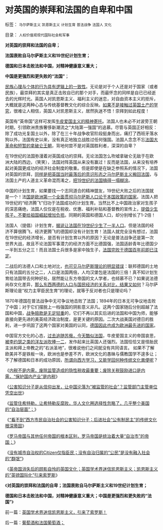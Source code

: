 # 对英国的崇拜和法国的自卑和中国

标签： `马尔萨斯主义` `凯恩斯主义` `计划生育` `普法战争` `法国人` `文化` 

目录： `人权价值观现代国际社会和军事`

**对英国的崇拜和法国的自卑；**

**法国衰败自马尔萨斯主义和19世纪计划生育；**

**德国和日本击败法和中国，对精神健康意义重大；**

**中国是更强烈和更失败的“法国”**；



[民族心理与个体的行为具有逻辑上的一致性](../../../2010/3/10/进化论无缝衔接个人与社群的行为.md)。无论是对于个人还是对于国家（或者民族），最崇拜的其实是真正击败自已的那个对手，而最怀念的同样是自已已经逝去的光辉时光。英国人对凯恩斯主义、福利主义的迷恋，对自由资本主义的拒斥，大概就是这两种心态与传统基督教文化的综合反映。[如果不是接触过英国土产的学究](../../../2011/3/23/西方传统文化的愚昧落后.md)，很难让人相信，英国人对凯恩斯主义，居然执迷不悟！崇拜到如此程度！

英国有“英帝国”这样可发挥[牛皮爱国主义的精神寄托](../../../2011/1/21/香港模式和日本鬼子“人肉开采”.md)。法国人也未必不对波旁王朝时期，引领欧洲贵族奢侈新潮流之“大陆第一强国”的追慕。尽管与英国正好相反：除了成功光复国土以外，除了在三十年战争收官阶段挺身而出，痛打了西班牙落水狗以外，法国有史以来，没有真正地独立战胜过任何强国。法国人念念不忘[法国大革命和短暂的拿破仑王朝](../../../2011/3/11/为什么英国是法国大革命的死敌？.md)，背地何尝不是对英国胜利者，深深的自卑？



在19世纪的法国弥漫着对英国成功的崇拜。无论法国怎么吹嘘拿破仑无敌于在欧洲大陆的西边，（笑笑），法国对阵英国从来没有赢过！反而是法国，从来没有培养起对美国更成功的经济社会制度的敬重。但是即使是在缺乏参照系的情况下，法国对英国的崇拜，[同样是把英国当时最落后的意识形态之马尔萨斯主义搬回法国](../../../2012/7/18/民粹主义，君权主义，贵族的马尔萨斯主义.md)，与法国土产的人道主义革命混而淆之，[把19世纪的法国搞得一塌糊涂](../../../2012/7/18/民粹主义，君权主义，贵族的马尔萨斯主义.md)。

中国的计划生育，如果要找一个志同道合的精神盟友，19世纪大败之后的法国就是一个！法[国是欧洲第一个全面贯彻马尔萨斯人口论于本国政策的国家](http://darthvad.blog.163.com/blog/static/5339947020111194845411/)。法国人把19世纪的“经济腾飞”归功于法国成功的计划生育。当然比不上中国政治家对生孩子的深恶痛绝，法国人仅仅是在税收、优惠、福利补贴和基督教的宣传上，[提倡少生孩子，不要给祖国崛起增加负担](../../../2010/12/25/计划生育正令整个中国社会瓦解.md)。同期的英国和德国人口，却分别增长了1-2倍！

法国人（提倡）计划生育，[据说让法国在19世纪少生了一半人口](../../../2009/9/11/少年中国患了三种西方老人病.md)。但是法国的经济不算很腾飞，经济更腾飞的德国却没有计划生育！法国人就完全没有想过，法国在19世纪的经济增长，是否有计划生育以外的原因？无论是普法战争还是第一次世界大战，故且不论法国军事潜力的经济方面不比德国强，法国适龄青年比德国少一半到五分之三！而且法国士兵很多是家中独生子，[法国完败于德国百年前即已注定](../../../2009/12/11/疯狂的日本和明智的德国和法国的“卖国英雄”.md)。



二战后的法德人口和土地对比，[也可见马尔萨斯理论的明显错误](../../../2009/11/18/从发展的定义看马恩主义和两马人口论.md)：联邦德国的土地只有法国的五分之二，人口是法国两倍，人均汉堡包是法国的三倍！真不知计划生育给法国带去何种好处，居然能让东方帝国的文人学者，也倾慕不已？如果说法德尚存文化差异，[那么东西两德的人口与国民经济的关系对比，结果又如何](../../../2012/5/19/东德的“计划生育”，西德的人口红利和柏林墙；.md)？马尔萨斯理论是“权力主宰臣民生育”的理论，就等于反对者也只是理论吗？

1870年德国在普法战争中无可争议地击败了法国；1894年的日本无可争议地击败了中国；对于它们摆脱上一档强国的阴影意义非凡。这两个国家随后分别超越了法国和中国，[战争赔款是无足轻重](../../../2011/11/29/征服高卢，普法战争，清朝赔款和欧洲的债务危机.md)的，它们不再以其实后进的法国和中国为师，能够直接向更先进的美英经济政治制度，是更关键的原因。二次大战美国对德日的胜利，进一步巩固了这两个国家对美国的认同，[德国因此也成为欧洲最先进的国家](../../../2011/6/29/德国模式最值得中国参考.md)。

中国官方文化的心态，[过去追随苏俄，今天酷似法国](../../../2012/7/11/公有制，国企，重工业，国进民退，凯恩斯主义的军事脉络.md)，牛皮爱国主义的帝国哀思，[被李约瑟之类的洋左派吹捧一二](../../../2010/5/31/中国历史上从来没有领先过.md)，发作起来比英国人还强烈。法国恰恰又是怪胎民主派和拜上帝教之的“右派圣地”，很难说他们之间就没有共同语言。
如果不了解欧美并不是铁板一块，欧洲也是参差不齐，欧洲文化的愚昧与儒教国学不遑多让；不了解德国和日本的成功原因，[所谓向西方学习，又能学回何种传统文化粪便呢](../../../2010/5/13/东西方传统文化垃圾取长补短发挥余热.md)？

《[内税不是内需，废除监管造成的隐性税收最重要；废除关税鼓励进口是内需，“保护国内产业”是内税](../../../2012/9/12/“内税”不是内需，废除关税将拉动内需.md)》

《[公害知识分子是从信仰出发，让中国沦落为“被监管的社会”？监管部门主管单位凭空出世](../../../2012/9/13/咱国的监管部门主管单位，可以凭空出世的！.md)》

《[监管住希特勒，让希特勒反腐败，华人文化圈选择性忽略了，几乎整个美国的“自治层面”；](../../../2012/9/13/监管住希特勒！.md)》

《[“看不到”西方市民自治社会的公害知识分子；后进社会“公有制民主”的传统文化根深蒂固](../../../2012/9/13/瞎了眼的公害，沉默中的国民.md)》

《[罗马帝国与其他任何帝国的根本区别，罗马帝国是统治着大量“自治市”的帝国；](../../../2012/9/20/伯纳克QE3宣言是广场协议的步步进逼.md)》

《[没有城市自治权的Citizen仅指臣民；没有自治归属的“公民”是没有融入社会的“群氓”](../../../2012/9/20/没有城市自治权的Citizen仅指臣民.md)》

《[英帝国消失后的顾影自怜的英国文化；英国学术界迷信凯恩斯主义；凯恩斯主义的“英镑国际化”引来索罗斯](../../../2012/9/21/英国学术界迷信凯恩斯主义，引来了索罗斯！.md)》

《**对英国的崇拜和法国的自卑；法国衰败自马尔萨斯主义和19世纪计划生育；**

**德国和日本击败法和中国，对精神健康意义重大；中国是更强烈和更失败的“法国”**》

前一篇：[英国学术界迷信凯恩斯主义，引来了索罗斯！](../../../2012/9/21/英国学术界迷信凯恩斯主义，引来了索罗斯！.md)

后一篇：[葡萄酒和法国葡萄酒；](../../../2012/9/21/葡萄酒和法国葡萄酒；.md)
